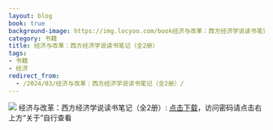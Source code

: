 ```yaml
---
layout: blog
book: true
background-image: https://img.locyoo.com/book经济与改革：西方经济学说读书笔记（全2册）.jpg
category: 书籍
title: 经济与改革：西方经济学说读书笔记（全2册）
tags:
- 书籍
- 经济
redirect_from:
  - /2024/03/经济与改革：西方经济学说读书笔记（全2册）/
---
```

![](https://img.locyoo.com/book经济与改革：西方经济学说读书笔记（全2册）.jpg)
经济与改革：西方经济学说读书笔记（全2册）: <a name = "ref1" href="https://url18.ctfile.com/f/50983618-1375543369-f0377c?p=3619">点击下载</a>，访问密码请点击右上方“关于”自行查看